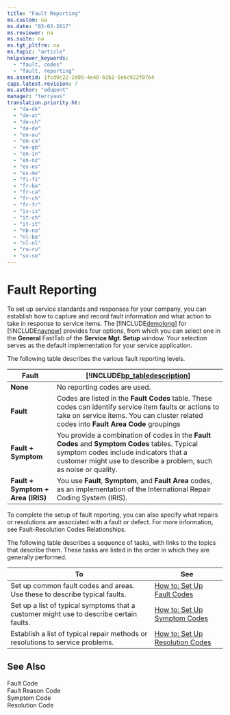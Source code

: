 ```yaml
---
title: "Fault Reporting"
ms.custom: na
ms.date: "03-03-2017"
ms.reviewer: na
ms.suite: na
ms.tgt_pltfrm: na
ms.topic: "article"
helpviewer_keywords: 
  - "fault, codes"
  - "fault, reporting"
ms.assetid: 1fcd9c22-2d09-4e40-b1b1-5e6c922f0764
caps.latest.revision: 7
ms.author: "edupont"
manager: "terryaus"
translation.priority.ht: 
  - "da-dk"
  - "de-at"
  - "de-ch"
  - "de-de"
  - "en-au"
  - "en-ca"
  - "en-gb"
  - "en-in"
  - "en-nz"
  - "es-es"
  - "es-mx"
  - "fi-fi"
  - "fr-be"
  - "fr-ca"
  - "fr-ch"
  - "fr-fr"
  - "is-is"
  - "it-ch"
  - "it-it"
  - "nb-no"
  - "nl-be"
  - "nl-nl"
  - "ru-ru"
  - "sv-se"
---
```

# Fault Reporting
To set up service standards and responses for your company, you can establish how to capture and record fault information and what action to take in response to service items. The [!INCLUDE[demolong](../ApplicationDesign/includes/demolong_md.md)] for [!INCLUDE[navnow](../ApplicationDesign/includes/navnow_md.md)] provides four options, from which you can select one in the **General** FastTab of the **Service Mgt. Setup** window. Your selection serves as the default implementation for your service application.  
  
 The following table describes the various fault reporting levels.  
  
|Fault|[!INCLUDE[bp_tabledescription](../ApplicationDesign/includes/bp_tabledescription_md.md)]|  
|-----------|---------------------------------------|  
|**None**|No reporting codes are used.|  
|**Fault**|Codes are listed in the **Fault Codes** table. These codes can identify service item faults or actions to take on service items. You can cluster related codes into **Fault Area Code** groupings|  
|**Fault \+ Symptom**|You provide a combination of codes in the **Fault Codes** and **Symptom Codes** tables. Typical symptom codes include indicators that a customer might use to describe a problem, such as noise or quality.|  
|**Fault \+ Symptom \+ Area \(IRIS\)**|You use **Fault**, **Symptom**, and **Fault Area** codes, as an implementation of the International Repair Coding System \(IRIS\).|  
  
 To complete the setup of fault reporting, you can also specify what repairs or resolutions are associated with a fault or defect. For more information, see Fault\-Resolution Codes Relationships.  
  
 The following table describes a sequence of tasks, with links to the topics that describe them. These tasks are listed in the order in which they are generally performed.  
  
|**To**|**See**|  
|------------|-------------|  
|Set up common fault codes and areas. Use these to describe typical faults.|[How to: Set Up Fault Codes](../Service/how-to-set-up-fault-codes.md)|  
|Set up a list of typical symptoms that a customer might use to describe certain faults.|[How to: Set Up Symptom Codes](../Service/how-to-set-up-symptom-codes.md)|  
|Establish a list of typical repair methods or resolutions to service problems.|[How to: Set Up Resolution Codes](../Service/how-to-set-up-resolution-codes.md)|  
  
## See Also  
 Fault Code   
 Fault Reason Code   
 Symptom Code   
 Resolution Code